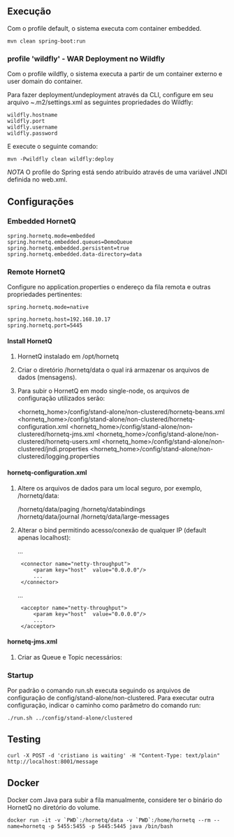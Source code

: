 ## Execução

Com o profile default, o sistema executa com container embedded.

    mvn clean spring-boot:run
    
### profile 'wildfly' - WAR Deployment no Wildfly

Com o profile wildfly, o sistema executa a partir de um container externo e user domain do container.

Para fazer deployment/undeployment através da CLI, configure em seu arquivo ~.m2/settings.xml as seguintes propriedades do Wildfly: 

    wildfly.hostname
    wildfly.port
    wildfly.username
    wildfly.password

E execute o seguinte comando:

    mvn -Pwildfly clean wildfly:deploy

*NOTA* O profile do Spring está sendo atribuído através de uma variável JNDI definida no web.xml.

## Configurações

### Embedded HornetQ

	spring.hornetq.mode=embedded
	spring.hornetq.embedded.queues=DemoQueue
	spring.hornetq.embedded.persistent=true
	spring.hornetq.embedded.data-directory=data

### Remote HornetQ

Configure no application.properties o endereço da fila remota e outras propriedades pertinentes:

	spring.hornetq.mode=native

	spring.hornetq.host=192.168.10.17
	spring.hornetq.port=5445

#### Install HornetQ

1. HornetQ instalado em /opt/hornetq

2. Criar o diretório /hornetq/data o qual irá armazenar os arquivos de dados (mensagens).

3. Para subir o HornetQ em modo single-node, os arquivos de configuração utilizados serão:
 
	<hornetq_home>/config/stand-alone/non-clustered/hornetq-beans.xml
	<hornetq_home>/config/stand-alone/non-clustered/hornetq-configuration.xml
	<hornetq_home>/config/stand-alone/non-clustered/hornetq-jms.xml
	<hornetq_home>/config/stand-alone/non-clustered/hornetq-users.xml
	<hornetq_home>/config/stand-alone/non-clustered/jndi.properties
	<hornetq_home>/config/stand-alone/non-clustered/logging.properties

#### hornetq-configuration.xml

1. Altere os arquivos de dados para um local seguro, por exemplo, /hornetq/data:
 
	<paging-directory>/hornetq/data/paging</paging-directory>
	<bindings-directory>/hornetq/databindings</bindings-directory>	
	<journal-directory>/hornetq/data/journal</journal-directory>
	<large-messages-directory>/hornetq/data/large-messages</large-messages-directory>

2. Alterar o bind permitindo acesso/conexão de qualquer IP (default apenas localhost):
 
	<connectors>
		<connector name="netty">
			<param key="host"  value="0.0.0.0"/>
			...
		</connector>
		
		<connector name="netty-throughput">
			<param key="host"  value="0.0.0.0"/>
			...
		</connector>
	</connectors>

	<acceptors>
		<acceptor name="netty">
			<param key="host"  value="0.0.0.0"/>
			...
		</acceptor>
		
		<acceptor name="netty-throughput">
			<param key="host"  value="0.0.0.0"/>
			...
		</acceptor>
	</acceptors>

#### hornetq-jms.xml

1. Criar as Queue e Topic necessários:
 
	<queue name="LogAcessoQueue">
		<entry name="/queue/LogAcessoQueue"/>
	</queue>

### Startup

Por padrão o comando run.sh executa seguindo os arquivos de configuração de config/stand-alone/non-clustered. Para executar outra configuração, indicar o caminho como parâmetro do comando run:

	./run.sh ../config/stand-alone/clustered

## Testing

	curl -X POST -d 'cristiano is waiting' -H "Content-Type: text/plain" http://localhost:8001/message

## Docker

Docker com Java para subir a fila manualmente, considere ter o binário do HornetQ no diretório do volume.

	docker run -it -v `PWD`:/hornetq/data -v `PWD`:/home/hornetq --rm --name=hornetq -p 5455:5455 -p 5445:5445 java /bin/bash


